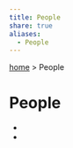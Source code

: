 ```yaml
---  
title: People  
share: true  
aliases:  
  - People  
---  
```

[ home](/index.md) > People  
# People  
<div><ul class="dataview list-view-ul"><li><span></span></li><li><span></span></li></ul></div>  
